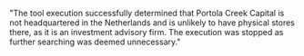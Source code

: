 "The tool execution successfully determined that Portola Creek Capital is not headquartered in the Netherlands and is unlikely to have physical stores there, as it is an investment advisory firm. The execution was stopped as further searching was deemed unnecessary."